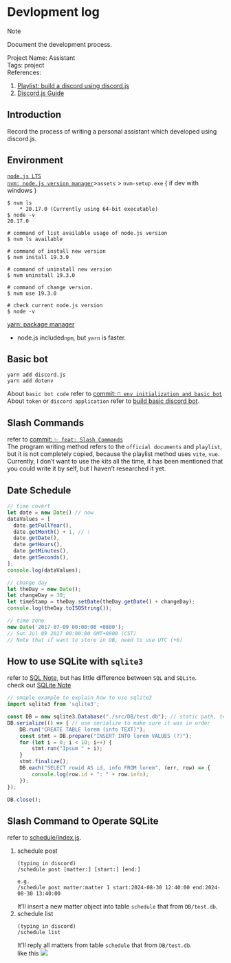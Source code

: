 # Devlopment log
> [!NOTE]  
> Document the development process.
> 
> Project Name: Assistant  
> Tags: project  
> References:
> 1. [Playlist: build a discord using discord.js](https://youtube.com/playlist?list=PLSCgthA1AnidGdmSea6V6N24O8mXESrf3&si=xwGpzJ1xp7SAwlsu)
> 2. [Discord.js Guide](https://discordjs.guide/#before-you-begin)

## Introduction
Record the process of writing a personal assistant which developed using discord.js.

## Environment
[`node.js LTS`](https://nodejs.org/en)  
[`nvm: node.js version manager`](https://github.com/coreybutler/nvm-windows/releases)>`assets` > `nvm-setup.exe` { if dev with windows }
```
$ nvm ls
	* 20.17.0 (Currently using 64-bit executable)
$ node -v
20.17.0

# command of list available usage of node.js version
$ nvm ls available

# command of install new version
$ nvm install 19.3.0

# command of uninstall new version
$ nvm uninstall 19.3.0

# command of change version.
$ nvm use 19.3.0

# check current node.js version
$ node -v
```
[yarn: package manager](https://classic.yarnpkg.com/lang/en/docs/install/#windows-stable)
- node.js included`npm`, but `yarn` is faster.

## Basic bot
```
yarn add discord.js
yarn add dotenv
```
About `basic bot code` refer to [commit: `🎉 env initialization and basic bot`](https://github.com/kiol1812/Assistant/commit/c7bc285b455057269e9b2a6590b0172246c086ca)  
About `token` or `discord application` refer to [build basic discord bot](https://youtu.be/-oBSz4MZC6Q?si=IbbbM3TPUqgt0J-s).

## Slash Commands
refer to [commit: `✨ feat: Slash Commands`](https://github.com/kiol1812/Assistant/commit/773d198a05dc304ea7fa6c9675b8947a14c6f624)  
The program writing method refers to the `official documents` and `playlist`, but it is not completely copied, because the playlist method uses `vite`, `vue`.  
Currently, I don’t want to use the kits all the time, it has been mentioned that you could write it by self, but I haven’t researched it yet.

## Date Schedule
``` javascript
// time covert
let date = new Date() // now
dataValues = [
  date.getFullYear(),
  date.getMonth() + 1, // !
  date.getDate(),
  date.getHours(),
  date.getMinutes(),
  date.getSeconds(),
];
console.log(dataValues);
```
``` javascript
// change day
let theDay = new Date();
let changeDay = 30;
let timeStamp = theDay.setDate(theDay.getDate() + changeDay);
console.log(theDay.toISOString());
```
``` javascript
// time zone
new Date('2017-07-09 00:00:00 +0800');
// Sun Jul 09 2017 00:00:00 GMT+0800 (CST)
// Note that if want to store in DB, need to use UTC (+0)
```


## How to use SQLite with `sqlite3`
refer to [SQL Note](./Note/SQL.md), but has little difference between `SQL` and `SQLite`.  
check out [SQLite Note](./Note/SQLite.md)
``` javascript
// smaple example to explain how to use sqlite3
import sqlite3 from 'sqlite3';

const DB = new sqlite3.Database("./src/DB/test.db"); // static path, template
DB.serialize(() => { // use serialize to make sure it was in order
    DB.run("CREATE TABLE lorem (info TEXT)");
    const stmt = DB.prepare("INSERT INTO lorem VALUES (?)");
    for (let i = 0; i < 10; i++) {
        stmt.run("Ipsum " + i);
    }
    stmt.finalize();
    DB.each("SELECT rowid AS id, info FROM lorem", (err, row) => {
        console.log(row.id + ": " + row.info);
    });
});

DB.close();
```

## Slash Command to Operate SQLite
refer to [schedule/index.js](../src/commands/schedule/index.js).  
1. schedule post
    ``` plain
    (typing in discord)
    /schedule post [matter:] [start:] [end:]
    
    e.g.
    /schedule post matter:matter 1 start:2024-08-30 12:40:00 end:2024-08-30 13:40:00
    ```
    It'll insert a new matter object into table `schedule` that from `DB/test.db`.
2. schedule list
    ```plain
    (typing in discord)
    /schedule list
    ```
    It'll reply all matters from table `schedule` that from  `DB/test.db`.  
    like this ![](https://i.imgur.com/rbLhXJN.png)

